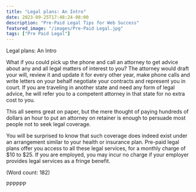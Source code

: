 ```yaml
---
title: "Legal plans: An Intro"
date: 2023-09-25T17:48:24-08:00
description: "Pre-Paid Legal Tips for Web Success"
featured_image: "/images/Pre-Paid Legal.jpg"
tags: ["Pre Paid Legal"]
---
```


Legal plans: An Intro

What if you could pick up the phone and call an attorney to get advice 
about any and all legal matters of interest to you? The attorney would 
draft your will, review it and update it for every other year, make phone 
calls and write letters on your behalf negotiate your contracts and 
represent you in court. If you are traveling in another state and need any 
form of legal advice, he will refer you to a competent attorney in that 
state for no extra cost to you.

This all seems great on paper, but the mere thought of paying hundreds of 
dollars an hour to put an attorney on retainer is enough to persuade most 
people not to seek legal coverage. 

You will be surprised to know that such coverage does indeed exist under 
an arrangement similar to your health or insurance plan. Pre-paid legal 
plans offer you access to all these legal services, for a monthly charge 
of $10 to $25. If you are employed, you may incur no charge if your 
employer provides legal services as a fringe benefit.

  
(Word count: 182)

PPPPPP






